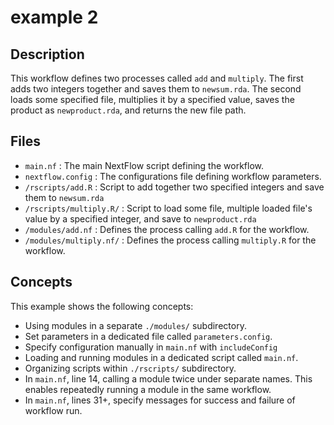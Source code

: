 # example 2

## Description

This workflow defines two processes called `add` and `multiply`. The first adds two integers together and saves
them to `newsum.rda`. The second loads some specified file, multiplies it by a specified value, saves the 
product as `newproduct.rda`, and returns the new file path.

## Files

* `main.nf` : The main NextFlow script defining the workflow.
* `nextflow.config` : The configurations file defining workflow parameters.
* `/rscripts/add.R` : Script to add together two specified integers and save them to `newsum.rda`
* `/rscripts/multiply.R/` : Script to load some file, multiple loaded file's value by a specified integer, and save to `newproduct.rda`
* `/modules/add.nf` : Defines the process calling `add.R` for the workflow.
* `/modules/multiply.nf/` : Defines the process calling `multiply.R` for the workflow.

## Concepts

This example shows the following concepts:

* Using modules in a separate `./modules/` subdirectory.
* Set parameters in a dedicated file called `parameters.config`. 
* Specify configuration manually in `main.nf` with `includeConfig`
* Loading and running modules in a dedicated script called `main.nf`.
* Organizing scripts within `./rscripts/` subdirectory.
* In `main.nf`, line 14, calling a module twice under separate names. This enables repeatedly running a module in the same workflow.
* In `main.nf`, lines 31+, specify messages for success and failure of workflow run.
